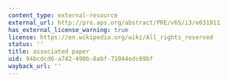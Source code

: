 ```yaml
---
content_type: external-resource
external_url: http://pre.aps.org/abstract/PRE/v65/i3/e031911
has_external_license_warning: true
license: https://en.wikipedia.org/wiki/All_rights_reserved
status: ''
title: associated paper
uid: 94bcdcd6-a742-490b-8abf-71044edc69bf
wayback_url: ''
---
```

